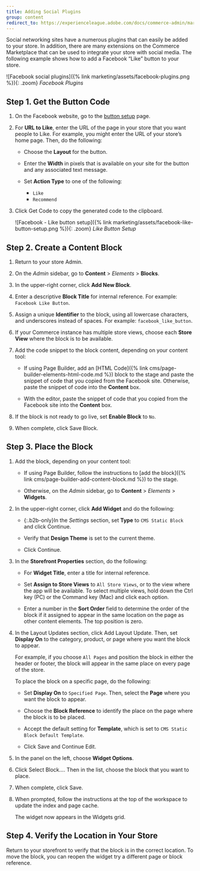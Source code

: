 ```yaml
---
title: Adding Social Plugins
group: content
redirect_to: https://experienceleague.adobe.com/docs/commerce-admin/marketing/communications/social-rss.html
---
```


Social networking sites have a numerous plugins that can easily be added to your store. In addition, there are many extensions on the Commerce Marketplace that can be used to integrate your store with social media. The following example shows how to add a Facebook “Like” button to your store.

![Facebook social plugins]({% link marketing/assets/facebook-plugins.png %}){: .zoom}
_Facebook Plugins_

## Step 1. Get the Button Code

1. On the Facebook website, go to the [button setup][1] page.

1. For **URL to Like**, enter the URL of the page in your store that you want people to Like. For example, you might enter the URL of your store’s home page. Then, do the following:

   - Choose the **Layout** for the button.

   - Enter the **Width** in pixels that is available on your site for the button and any associated text message.

   - Set **Action Type** to one of the following:

      - `Like`
      - `Recommend`

1. Click <span class="btn">Get Code</span> to copy the generated code to the clipboard.

   ![Facebook - Like button setup]({% link marketing/assets/facebook-like-button-setup.png %}){: .zoom}
   _Like Button Setup_

## Step 2. Create a Content Block

1. Return to your store Admin.

1. On the _Admin_ sidebar, go to **Content** > _Elements_ > **Blocks**.

1. In the upper-right corner, click **Add New Block**.

1. Enter a descriptive **Block Title** for internal reference. For example: `Facebook Like Button`.

1. Assign a unique **Identifier** to the block, using all lowercase characters, and underscores instead of spaces. For example: `facebook_like_button`.

1. If your Commerce instance has multiple store views, choose each **Store View** where the block is to be available.

1. Add the code snippet to the block content, depending on your content tool:

   - If using Page Builder, add an [HTML Code]({% link cms/page-builder-elements-html-code.md %}) block to the stage and paste the snippet of code that you copied from the Facebook site. Otherwise, paste the snippet of code into the **Content** box.

   - With the editor, paste the snippet of code that you copied from the Facebook site into the **Content** box.

1. If the block is not ready to go live, set **Enable Block** to `No`.

1. When complete, click <span class="btn">Save Block</span>.

## Step 3. Place the Block

1. Add the block, depending on your content tool:

   - If using Page Builder, follow the instructions to [add the block]({% link cms/page-builder-add-content-block.md %}) to the stage.

   - Otherwise, on the _Admin_ sidebar, go to **Content** > _Elements_ > **Widgets**.

1. In the upper-right corner, click **Add Widget** and do the following:

   - {:.b2b-only}In the _Settings_ section, set **Type** to `CMS Static Block` and click <span class="btn">Continue</span>.

   - Verify that **Design Theme** is set to the current theme.

   - Click <span class="btn">Continue</span>.

1. In the **Storefront Properties** section, do the following:

   - For **Widget Title**, enter a title for internal reference.

   - Set **Assign to Store Views** to `All Store Views`, or to the view where the app will be available. To select multiple views, hold down the Ctrl key (PC) or the Command key (Mac) and click each option.

   - Enter a number in the **Sort Order** field to determine the order of the block if it assigned to appear in the same location on the page as other content elements. The top position is zero.

1. In the Layout Updates section, click <span class="btn">Add Layout Update</span>. Then, set **Display On** to the category, product, or page where you want the block to appear.

   For example, if you choose `All Pages` and position the block in either the header or footer, the block will appear in the same place on every page of the store.

   To place the block on a specific page, do the following:

   - Set **Display On** to `Specified Page`. Then, select the **Page** where you want the block to appear.

   - Choose the **Block Reference** to identify the place on the page where the block is to be placed.

   - Accept the default setting for **Template**, which is set to `CMS Static Block Default Template`.

   - Click <span class="btn">Save and Continue Edit</span>.

1. In the panel on the left, choose **Widget Options**.

1. Click <span class="btn">Select Block…</span>. Then in the list, choose the block that you want to place.

1. When complete, click <span class="btn">Save</span>.

1. When prompted, follow the instructions at the top of the workspace to update the index and page cache.

   The widget now appears in the Widgets grid.

## Step 4. Verify the Location in Your Store

Return to your storefront to verify that the block is in the correct location. To move the block, you can reopen the widget try a different page or block reference.

[1]: https://developers.facebook.com/docs/plugins/like-button
